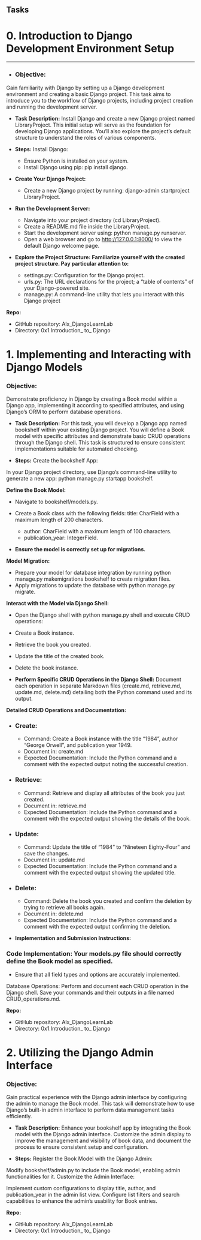 ## Tasks

# 0. Introduction to Django Development Environment Setup
-------------------------------------------------------------------------------------------------------------------------------------------------------
- ### Objective:
Gain familiarity with Django by setting up a Django development environment and creating a basic Django project.
This task aims to introduce you to the workflow of Django projects, including project creation and running the development server.

- **Task Description:**
Install Django and create a new Django project named LibraryProject. This initial setup will serve as the foundation for developing Django applications. You’ll also explore the project’s default structure to understand the roles of various components.

- **Steps:**
Install Django:

  - Ensure Python is installed on your system.
  - Install Django using pip: pip install django.

- **Create Your Django Project:**

  - Create a new Django project by running: django-admin startproject LibraryProject.

- **Run the Development Server:**

  - Navigate into your project directory (cd LibraryProject).
  - Create a README.md file inside the LibraryProject.
  - Start the development server using: python manage.py runserver.
  - Open a web browser and go to http://127.0.0.1:8000/ to view the default Django welcome page.

- **Explore the Project Structure:**
  **Familiarize yourself with the created project structure. Pay particular attention to:**
  - settings.py: Configuration for the Django project.
  - urls.py: The URL declarations for the project; a “table of contents” of your Django-powered site.
  - manage.py: A command-line utility that lets you interact with this Django project
 
**Repo:**

 - GitHub repository: Alx_DjangoLearnLab
 - Directory: 0x1.Introduction_ to_ Django
   
# 1. Implementing and Interacting with Django Models

### Objective:

Demonstrate proficiency in Django by creating a Book model within a Django app, implementing it according to specified attributes, and using Django’s ORM to perform database operations.

- **Task Description:**
For this task, you will develop a Django app named bookshelf within your existing Django project. You will define a Book model with specific attributes and demonstrate basic CRUD operations through the Django shell. This task is structured to ensure consistent implementations suitable for automated checking.

- **Steps:**
Create the bookshelf App:

In your Django project directory, use Django’s command-line utility to generate a new app: python manage.py startapp bookshelf.

**Define the Book Model:**

  - Navigate to bookshelf/models.py.
- Create a Book class with the following fields:
    title: CharField with a maximum length of 200 characters.
  - author: CharField with a maximum length of 100 characters.
  - publication_year: IntegerField.

- **Ensure the model is correctly set up for migrations.**

**Model Migration:**

  - Prepare your model for database integration by running python manage.py makemigrations bookshelf to create migration files.
  - Apply migrations to update the database with python manage.py migrate.

**Interact with the Model via Django Shell:**

  - Open the Django shell with python manage.py shell and execute CRUD operations:
  - Create a Book instance.
  - Retrieve the book you created.
  - Update the title of the created book.
  - Delete the book instance.

- **Perform Specific CRUD Operations in the Django Shell:**
Document each operation in separate Markdown files (create.md, retrieve.md, update.md, delete.md) detailing both the Python command used and its output.

**Detailed CRUD Operations and Documentation:**
- ### Create:

  - Command: Create a Book instance with the title “1984”, author “George Orwell”, and publication year 1949.
  - Document in: create.md
  - Expected Documentation: Include the Python command and a comment with the expected output noting the successful creation.

- ### Retrieve:

  - Command: Retrieve and display all attributes of the book you just created.
  - Document in: retrieve.md
  - Expected Documentation: Include the Python command and a comment with the expected output showing the details of the book.

- ### Update:

  - Command: Update the title of “1984” to “Nineteen Eighty-Four” and save the changes.
  - Document in: update.md
  - Expected Documentation: Include the Python command and a comment with the expected output showing the updated title.

- ### Delete:

  - Command: Delete the book you created and confirm the deletion by trying to retrieve all books again.
  - Document in: delete.md
  - Expected Documentation: Include the Python command and a comment with the expected output confirming the deletion.

- **Implementation and Submission Instructions:**

### Code Implementation: Your models.py file should correctly define the Book model as specified.
- Ensure that all field types and options are accurately implemented.

Database Operations:
Perform and document each CRUD operation in the Django shell.
Save your commands and their outputs in a file named CRUD_operations.md.

**Repo:**

 - GitHub repository: Alx_DjangoLearnLab
 - Directory: 0x1.Introduction_ to_ Django
   
# 2. Utilizing the Django Admin Interface

### Objective:

Gain practical experience with the Django admin interface by configuring the admin to manage the Book model.
This task will demonstrate how to use Django’s built-in admin interface to perform data management tasks efficiently.

- **Task Description:**
Enhance your bookshelf app by integrating the Book model with the Django admin interface.
Customize the admin display to improve the management and visibility of book data, and document the process to ensure consistent setup and configuration.

- **Steps:**
Register the Book Model with the Django Admin:

Modify bookshelf/admin.py to include the Book model, enabling admin functionalities for it.
Customize the Admin Interface:

Implement custom configurations to display title, author, and publication_year in the admin list view.
Configure list filters and search capabilities to enhance the admin’s usability for Book entries.

**Repo:**

 - GitHub repository: Alx_DjangoLearnLab
 - Directory: 0x1.Introduction_ to_ Django

